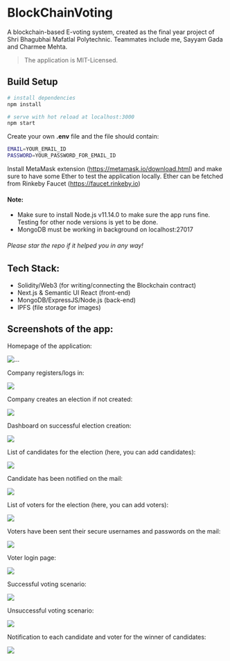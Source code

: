 # BlockChainVoting

A blockchain-based E-voting system, created as the final year project of Shri Bhagubhai Mafatlal Polytechnic. Teammates include me, Sayyam Gada and Charmee Mehta.
> The application is MIT-Licensed.

## Build Setup

```bash
# install dependencies
npm install

# serve with hot reload at localhost:3000
npm start
```

Create your own <b>.env</b> file and the file should contain:
```bash
EMAIL=YOUR_EMAIL_ID
PASSWORD=YOUR_PASSWORD_FOR_EMAIL_ID
```
Install MetaMask extension (https://metamask.io/download.html) and make sure to have some Ether to test the application locally. Ether can be fetched from Rinkeby Faucet (https://faucet.rinkeby.io)

#### Note:
- Make sure to install Node.js v11.14.0 to make sure the app runs fine. Testing for other node versions is yet to be done.
- MongoDB must be working in background on localhost:27017

###### Please star the repo if it helped you in any way!

## Tech Stack:

- Solidity/Web3 (for writing/connecting the Blockchain contract)
- Next.js & Semantic UI React (front-end)
- MongoDB/ExpressJS/Node.js (back-end)
- IPFS (file storage for images)

## Screenshots of the app:

Homepage of the application:

<img src="https://raw.githubusercontent.com/mehtaAnsh/BlockChainVoting/master/screenshots/homepage.PNG" alt="..."/>

Company registers/logs in:

![](https://raw.githubusercontent.com/mehtaAnsh/BlockChainVoting/master/screenshots/company_login.PNG)

Company creates an election if not created:

![](https://raw.githubusercontent.com/mehtaAnsh/BlockChainVoting/master/screenshots/create_election.PNG)

Dashboard on successful election creation:

![](https://raw.githubusercontent.com/mehtaAnsh/BlockChainVoting/master/screenshots/dashboard.PNG)

List of candidates for the election (here, you can add candidates):

![](https://raw.githubusercontent.com/mehtaAnsh/BlockChainVoting/master/screenshots/candidate_list.PNG)

Candidate has been notified on the mail:

![](https://raw.githubusercontent.com/mehtaAnsh/BlockChainVoting/master/screenshots/candidate_registeration_mail.PNG)

List of voters for the election (here, you can add voters):

![](https://raw.githubusercontent.com/mehtaAnsh/BlockChainVoting/master/screenshots/voterlist.PNG)

Voters have been sent their secure usernames and passwords on the mail:

![](https://raw.githubusercontent.com/mehtaAnsh/BlockChainVoting/master/screenshots/voter_registeration_mail.PNG)

Voter login page:

![](https://raw.githubusercontent.com/mehtaAnsh/BlockChainVoting/master/screenshots/voter_login.PNG)

Successful voting scenario:

![](https://raw.githubusercontent.com/mehtaAnsh/BlockChainVoting/master/screenshots/successful_voting.PNG)

Unsuccessful voting scenario:

![](https://raw.githubusercontent.com/mehtaAnsh/BlockChainVoting/master/screenshots/unsuccessful_voting.PNG)

Notification to each candidate and voter for the winner of candidates:

![](https://raw.githubusercontent.com/mehtaAnsh/BlockChainVoting/master/screenshots/winner_candidate_mail.PNG)
